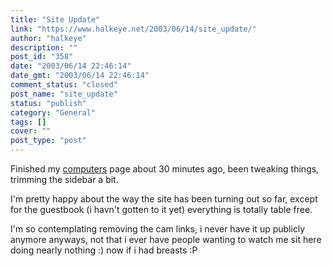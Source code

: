```yaml
---
title: "Site Update"
link: "https://www.halkeye.net/2003/06/14/site_update/"
author: "halkeye"
description: ""
post_id: "358"
date: "2003/06/14 22:46:14"
date_gmt: "2003/06/14 22:46:14"
comment_status: "closed"
post_name: "site_update"
status: "publish"
category: "General"
tags: []
cover: ""
post_type: "post"
---
```


Finished my [computers](/computers/) page about 30 minutes ago, been tweaking things, trimming the sidebar a bit.

I'm pretty happy about the way the site has been turning out so far, except for the guestbook (i havn't gotten to it yet) everything is totally table free.

I'm so contemplating removing the cam links, i never have it up publicly anymore anyways, not that i ever have people wanting to watch me sit here doing nearly nothing :) now if i had breasts :P
